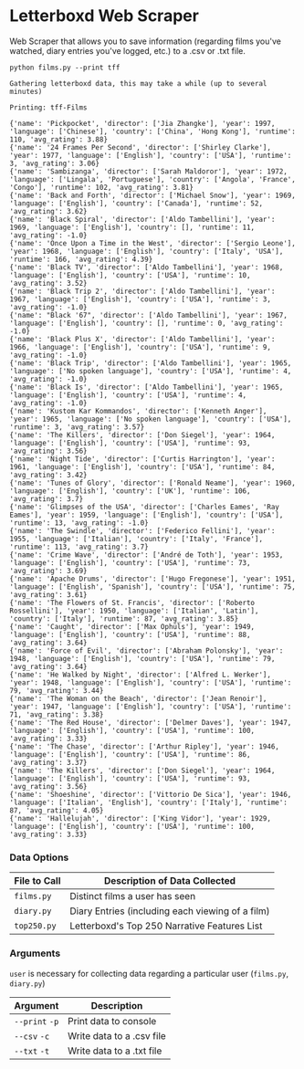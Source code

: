 # Letterboxd Web Scraper

Web Scraper that allows you to save information (regarding films you've watched,
diary entries you've logged, etc.) to a .csv  or .txt file.

```commandline
python films.py --print tff 

Gathering letterboxd data, this may take a while (up to several minutes)

Printing: tff-Films

{'name': 'Pickpocket', 'director': ['Jia Zhangke'], 'year': 1997, 'language': ['Chinese'], 'country': ['China', 'Hong Kong'], 'runtime': 110, 'avg_rating': 3.88}
{'name': '24 Frames Per Second', 'director': ['Shirley Clarke'], 'year': 1977, 'language': ['English'], 'country': ['USA'], 'runtime': 3, 'avg_rating': 3.06}
{'name': 'Sambizanga', 'director': ['Sarah Maldoror'], 'year': 1972, 'language': ['Lingala', 'Portuguese'], 'country': ['Angola', 'France', 'Congo'], 'runtime': 102, 'avg_rating': 3.81}
{'name': 'Back and Forth', 'director': ['Michael Snow'], 'year': 1969, 'language': ['English'], 'country': ['Canada'], 'runtime': 52, 'avg_rating': 3.62}
{'name': 'Black Spiral', 'director': ['Aldo Tambellini'], 'year': 1969, 'language': ['English'], 'country': [], 'runtime': 11, 'avg_rating': -1.0}
{'name': 'Once Upon a Time in the West', 'director': ['Sergio Leone'], 'year': 1968, 'language': ['English'], 'country': ['Italy', 'USA'], 'runtime': 166, 'avg_rating': 4.39}
{'name': 'Black TV', 'director': ['Aldo Tambellini'], 'year': 1968, 'language': ['English'], 'country': ['USA'], 'runtime': 10, 'avg_rating': 3.52}
{'name': 'Black Trip 2', 'director': ['Aldo Tambellini'], 'year': 1967, 'language': ['English'], 'country': ['USA'], 'runtime': 3, 'avg_rating': -1.0}
{'name': "Black '67", 'director': ['Aldo Tambellini'], 'year': 1967, 'language': ['English'], 'country': [], 'runtime': 0, 'avg_rating': -1.0}
{'name': 'Black Plus X', 'director': ['Aldo Tambellini'], 'year': 1966, 'language': ['English'], 'country': ['USA'], 'runtime': 9, 'avg_rating': -1.0}
{'name': 'Black Trip', 'director': ['Aldo Tambellini'], 'year': 1965, 'language': ['No spoken language'], 'country': ['USA'], 'runtime': 4, 'avg_rating': -1.0}
{'name': 'Black Is', 'director': ['Aldo Tambellini'], 'year': 1965, 'language': ['English'], 'country': ['USA'], 'runtime': 4, 'avg_rating': -1.0}
{'name': 'Kustom Kar Kommandos', 'director': ['Kenneth Anger'], 'year': 1965, 'language': ['No spoken language'], 'country': ['USA'], 'runtime': 3, 'avg_rating': 3.57}
{'name': 'The Killers', 'director': ['Don Siegel'], 'year': 1964, 'language': ['English'], 'country': ['USA'], 'runtime': 93, 'avg_rating': 3.56}
{'name': 'Night Tide', 'director': ['Curtis Harrington'], 'year': 1961, 'language': ['English'], 'country': ['USA'], 'runtime': 84, 'avg_rating': 3.42}
{'name': 'Tunes of Glory', 'director': ['Ronald Neame'], 'year': 1960, 'language': ['English'], 'country': ['UK'], 'runtime': 106, 'avg_rating': 3.7}
{'name': 'Glimpses of the USA', 'director': ['Charles Eames', 'Ray Eames'], 'year': 1959, 'language': ['English'], 'country': ['USA'], 'runtime': 13, 'avg_rating': -1.0}
{'name': 'The Swindle', 'director': ['Federico Fellini'], 'year': 1955, 'language': ['Italian'], 'country': ['Italy', 'France'], 'runtime': 113, 'avg_rating': 3.7}
{'name': 'Crime Wave', 'director': ['André de Toth'], 'year': 1953, 'language': ['English'], 'country': ['USA'], 'runtime': 73, 'avg_rating': 3.69}
{'name': 'Apache Drums', 'director': ['Hugo Fregonese'], 'year': 1951, 'language': ['English', 'Spanish'], 'country': ['USA'], 'runtime': 75, 'avg_rating': 3.61}
{'name': 'The Flowers of St. Francis', 'director': ['Roberto Rossellini'], 'year': 1950, 'language': ['Italian', 'Latin'], 'country': ['Italy'], 'runtime': 87, 'avg_rating': 3.85}
{'name': 'Caught', 'director': ['Max Ophüls'], 'year': 1949, 'language': ['English'], 'country': ['USA'], 'runtime': 88, 'avg_rating': 3.64}
{'name': 'Force of Evil', 'director': ['Abraham Polonsky'], 'year': 1948, 'language': ['English'], 'country': ['USA'], 'runtime': 79, 'avg_rating': 3.64}
{'name': 'He Walked by Night', 'director': ['Alfred L. Werker'], 'year': 1948, 'language': ['English'], 'country': ['USA'], 'runtime': 79, 'avg_rating': 3.44}
{'name': 'The Woman on the Beach', 'director': ['Jean Renoir'], 'year': 1947, 'language': ['English'], 'country': ['USA'], 'runtime': 71, 'avg_rating': 3.38}
{'name': 'The Red House', 'director': ['Delmer Daves'], 'year': 1947, 'language': ['English'], 'country': ['USA'], 'runtime': 100, 'avg_rating': 3.33}
{'name': 'The Chase', 'director': ['Arthur Ripley'], 'year': 1946, 'language': ['English'], 'country': ['USA'], 'runtime': 86, 'avg_rating': 3.37}
{'name': 'The Killers', 'director': ['Don Siegel'], 'year': 1964, 'language': ['English'], 'country': ['USA'], 'runtime': 93, 'avg_rating': 3.56}
{'name': 'Shoeshine', 'director': ['Vittorio De Sica'], 'year': 1946, 'language': ['Italian', 'English'], 'country': ['Italy'], 'runtime': 87, 'avg_rating': 4.05}
{'name': 'Hallelujah', 'director': ['King Vidor'], 'year': 1929, 'language': ['English'], 'country': ['USA'], 'runtime': 100, 'avg_rating': 3.33}

```

### Data Options
| File to Call  | Description of Data Collected                    |
|---------------|--------------------------------------------------|
| ``films.py``  | Distinct films a user has seen                   |
| ``diary.py``  | Diary Entries (including each viewing of a film) |
| ``top250.py`` | Letterboxd's Top 250 Narrative Features List     |

### Arguments
``user`` is necessary for collecting data regarding a particular user (``films.py``, ``diary.py``)

| Argument           | Description               |
|--------------------|---------------------------|
| ``--print`` ``-p`` | Print data to console     |
| ``--csv`` ``-c``   | Write data to a .csv file |
| ``--txt`` ``-t``   | Write data to a .txt file |